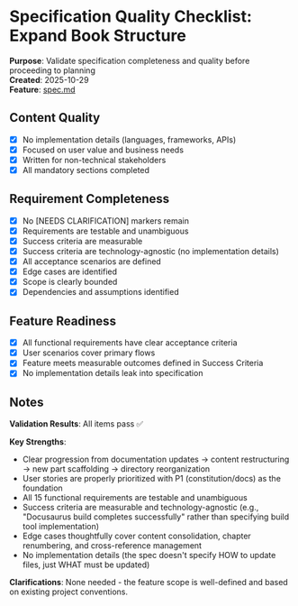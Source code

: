 # Specification Quality Checklist: Expand Book Structure

**Purpose**: Validate specification completeness and quality before proceeding to planning  
**Created**: 2025-10-29  
**Feature**: [spec.md](../spec.md)

## Content Quality

- [x] No implementation details (languages, frameworks, APIs)
- [x] Focused on user value and business needs
- [x] Written for non-technical stakeholders
- [x] All mandatory sections completed

## Requirement Completeness

- [x] No [NEEDS CLARIFICATION] markers remain
- [x] Requirements are testable and unambiguous
- [x] Success criteria are measurable
- [x] Success criteria are technology-agnostic (no implementation details)
- [x] All acceptance scenarios are defined
- [x] Edge cases are identified
- [x] Scope is clearly bounded
- [x] Dependencies and assumptions identified

## Feature Readiness

- [x] All functional requirements have clear acceptance criteria
- [x] User scenarios cover primary flows
- [x] Feature meets measurable outcomes defined in Success Criteria
- [x] No implementation details leak into specification

## Notes

**Validation Results**: All items pass ✅

**Key Strengths**:
- Clear progression from documentation updates → content restructuring → new part scaffolding → directory reorganization
- User stories are properly prioritized with P1 (constitution/docs) as the foundation
- All 15 functional requirements are testable and unambiguous
- Success criteria are measurable and technology-agnostic (e.g., "Docusaurus build completes successfully" rather than specifying build tool implementation)
- Edge cases thoughtfully cover content consolidation, chapter renumbering, and cross-reference management
- No implementation details (the spec doesn't specify HOW to update files, just WHAT must be updated)

**Clarifications**: None needed - the feature scope is well-defined and based on existing project conventions.

